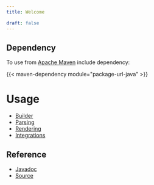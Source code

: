 ```yaml
---
title: Welcome

draft: false
---
```

## Dependency

To use from [Apache Maven](https://maven.apache.org) include dependency:

{{< maven-dependency module="package-url-java" >}}

# Usage

* [Builder](usage/builder)
* [Parsing](usage/parse)
* [Rendering](usage/render)
* [Integrations](usage/integrations)

## Reference

* [Javadoc](maven/apidocs/)
* [Source](maven/xref/)
